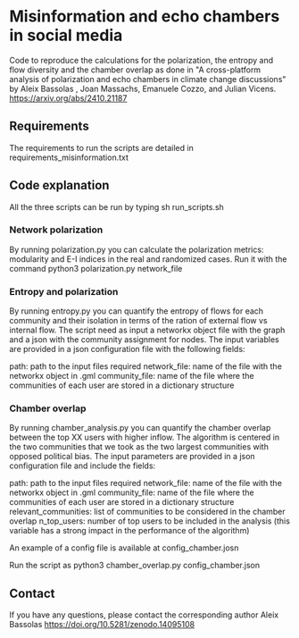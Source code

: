 # Misinformation and echo chambers in social media

Code to reproduce the calculations for the polarization, the entropy and flow diversity and the chamber overlap as done in "A cross-platform analysis of polarization and echo chambers in climate change discussions" by Aleix Bassolas , Joan Massachs, Emanuele Cozzo, and Julian Vicens.
https://arxiv.org/abs/2410.21187


## Requirements

The requirements to run the scripts are detailed in requirements_misinformation.txt

## Code explanation

All the three scripts can be run by typing sh run_scripts.sh

### Network polarization

By running polarization.py you can calculate the polarization metrics: modularity and E-I indices in the real and randomized cases.
Run it with the command python3 polarization.py network_file

### Entropy and polarization

By running entropy.py you can quantify the entropy of flows for each community and their isolation in terms of the ration of external flow vs internal flow.
The script need as input a networkx object file with the graph and a json with the community assignment for nodes.
The input variables are provided in a json configuration file with the following fields:

path: path to the input files required
network_file: name of the file with the networkx object in .gml
community_file: name of the file where the communities of each user are stored in a dictionary structure

### Chamber overlap

By running chamber_analysis.py you can quantify the chamber overlap between the top XX users with higher inflow.
The algorithm is centered in the two communities that we took as the two largest communities with opposed political bias.
The input parameters are provided in a json configuration file and include the fields:

path: path to the input files required
network_file: name of the file with the networkx object in .gml
community_file: name of the file where the communities of each user are stored in a dictionary structure
relevant_communities: list of communities to be considered in the chamber overlap
n_top_users: number of top users to be included in the analysis (this variable has a strong impact in the performance of the algorithm)

An example of a config file is available at config_chamber.josn

Run the script as python3 chamber_overlap.py config_chamber.json

## Contact

If you have any questions, please contact the corresponding author Aleix Bassolas
https://doi.org/10.5281/zenodo.14095108
